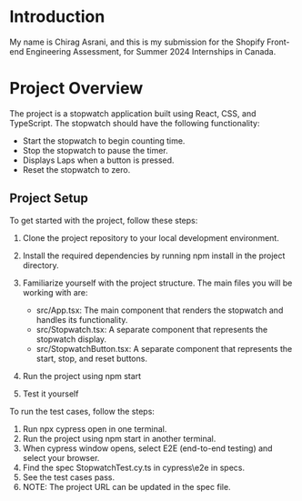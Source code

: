 # Introduction
My name is Chirag Asrani, and this is my submission for the Shopify Front-end Engineering Assessment, for Summer 2024 Internships in Canada. 

# Project Overview
The project is a stopwatch application built using React, CSS, and TypeScript. The stopwatch should have the following functionality:

- Start the stopwatch to begin counting time.
- Stop the stopwatch to pause the timer.
- Displays Laps when a button is pressed.
- Reset the stopwatch to zero.

## Project Setup
To get started with the project, follow these steps:

1. Clone the project repository to your local development environment.

2. Install the required dependencies by running npm install in the project directory.

3. Familiarize yourself with the project structure. The main files you will be working with are:
    - src/App.tsx: The main component that renders the stopwatch and handles its functionality.
    - src/Stopwatch.tsx: A separate component that represents the stopwatch display.
    - src/StopwatchButton.tsx: A separate component that represents the start, stop, and reset buttons.

4. Run the project using npm start
5. Test it yourself

To run the test cases, follow the steps:
1. Run npx cypress open in one terminal.
2. Run the project using npm start in another terminal.
3. When cypress window opens, select E2E (end-to-end testing) and select your browser.
4. Find the spec StopwatchTest.cy.ts in cypress\e2e in specs.
5. See the test cases pass.
6. NOTE: The project URL can be updated in the spec file.

